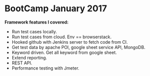 # BootCamp January 2017

**Framework features I covered:**
  - Run test cases locally.
  - Run test cases from cloud. Env == browserstack.
  - Hooked github with Jenkins server to fetch code from CI.
  - Get test data by apache POI, google sheet service API, MongoDB.
  - Keyword driven. Get all keyword from google sheet.
  - Extend reporting.
  - REST API.
  - Performance testing with Jmeter.
